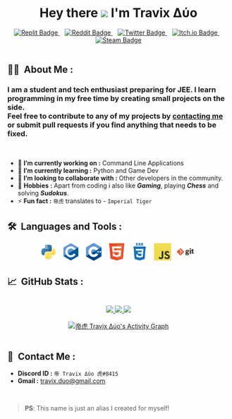 <h1 align="center">
  Hey there <img src="https://media.giphy.com/media/hvRJCLFzcasrR4ia7z/giphy.gif" width="30px"/> I'm <b>Travix Δύο</b>
</h1>

<div align="center">
  <div id="badges" align="center">
    <a href="https://replit.com/@travix-duo">
      <img src="https://img.shields.io/badge/replit-black?style=for-the-badge&logo=replit&logoColor=white" alt="Replit Badge"/>
    </a>&nbsp;&nbsp;
    <a href="https://reddit.com/u/travix_duo">
      <img src="https://img.shields.io/badge/reddit-red?style=for-the-badge&logo=reddit&logoColor=white" alt="Reddit Badge"/>
    </a>&nbsp;&nbsp;
    <a href="https://twitter.com/travix_duo">
      <img src="https://img.shields.io/badge/twitter-blue?style=for-the-badge&logo=twitter&logoColor=white" alt="Twitter Badge"/>
    </a>&nbsp;&nbsp;
    <a href="https://travix-duo.itch.io">
      <img src="https://img.shields.io/badge/itch.io-grey?style=for-the-badge&logo=itch.io&logoColor=white" alt="Itch.io Badge"/>
    </a>&nbsp;&nbsp;
    <a href="https://steamcommunity.com/profiles/76561199386280034/">
      <img src="https://img.shields.io/badge/steam-darkblue?style=for-the-badge&logo=steam&logoColor=white" alt="Steam Badge"/>
    </a>
  </div>

  <img src="https://komarev.com/ghpvc/?username=travix-duo&style=flat-square&color=blue" alt=""/>
</div>

## 👨‍💻 &nbsp;About Me :

<h3>
  I am a student and tech enthusiast preparing for JEE.
  I learn programming in my free time by creating small projects on the side.
  <br />
  Feel free to contribute to any of my projects by <a href="#-contact-me-">contacting me</a> or submit pull requests if you find anything that needs to be fixed.
</h3>

<br />

- 🔭 **I’m currently working on :** Command Line Applications
- 🌱 **I’m currently learning :** Python and Game Dev
- 👯 **I’m looking to collaborate with :** Other developers in the community.
- 🚀 **Hobbies :** Apart from coding i also like ***Gaming***, playing ***Chess*** and solving ***Sudokus***.
- ⚡ **Fun fact :** `帝虎` translates to - `Imperial Tiger`

## 🛠 &nbsp;Languages and Tools :

<div align="center">
  <img src="https://github.com/devicons/devicon/blob/master/icons/python/python-original.svg" title="Python" alt="Python" width="40" height="40"/>&nbsp;&nbsp;
  <img src="https://github.com/devicons/devicon/blob/master/icons/c/c-original.svg" title="C" alt="C" width="40" height="40"/>&nbsp;&nbsp;
  <img src="https://github.com/devicons/devicon/blob/master/icons/cplusplus/cplusplus-original.svg"t itle="C++" alt="C++" width="40" height="40"/>&nbsp;&nbsp;
  <img src="https://github.com/devicons/devicon/blob/master/icons/html5/html5-original.svg" title="HTML5" alt="HTML" width="40" height="40"/>&nbsp;&nbsp;
  <img src="https://github.com/devicons/devicon/blob/master/icons/css3/css3-plain-wordmark.svg"  title="CSS3" alt="CSS" width="40" height="40"/>&nbsp;&nbsp;
  <img src="https://github.com/devicons/devicon/blob/master/icons/javascript/javascript-original.svg" title="JavaScript" alt="JavaScript" width="40" height="40"/>&nbsp;&nbsp;
  <img src="https://github.com/devicons/devicon/blob/master/icons/git/git-original-wordmark.svg" title="Git" **alt="Git" width="40" height="40"/>&nbsp;&nbsp;
</div>

## 📈 &nbsp;GitHub Stats :

<br/>
<div align="center">
  <a href="https://github.com/travix-duo/">
  <img width="49%" src="https://github-readme-stats.vercel.app/api?username=travix-duo&show_icons=true&theme=gruvbox&hide_border=true&custom_title=帝虎%20Travix%20Δύο's%20GitHub%20Stats" />
  <img width="49%" src="https://github-readme-streak-stats.herokuapp.com/?user=travix-duo&theme=gruvbox&hide_border=true" />
  <img src="https://github-readme-stats.vercel.app/api/top-langs/?username=travix-duo&layout=compact&theme=gruvbox&hide_border=true" />
  </a>
</div>

<br />

<div align="center">
  <a href="https://github.com/travix-duo/">
    <img alt="帝虎 Travix Δύο's Activity Graph" src="https://activity-graph.herokuapp.com/graph?username=travix-duo&custom_title=GitHub%20Contribution%20Graph&theme=gruvbox&bg_color=282828&hide_border=true&line=d1a01f&point=c58545"/>
  </a>
</div>
<br />

## 📱 &nbsp;Contact Me :

- **Discord ID :** `帝 Travix Δύο 虎#8415`
- **Gmail :** travix.duo@gmail.com

<br />

> **PS**: This name is just an alias I created for myself!
